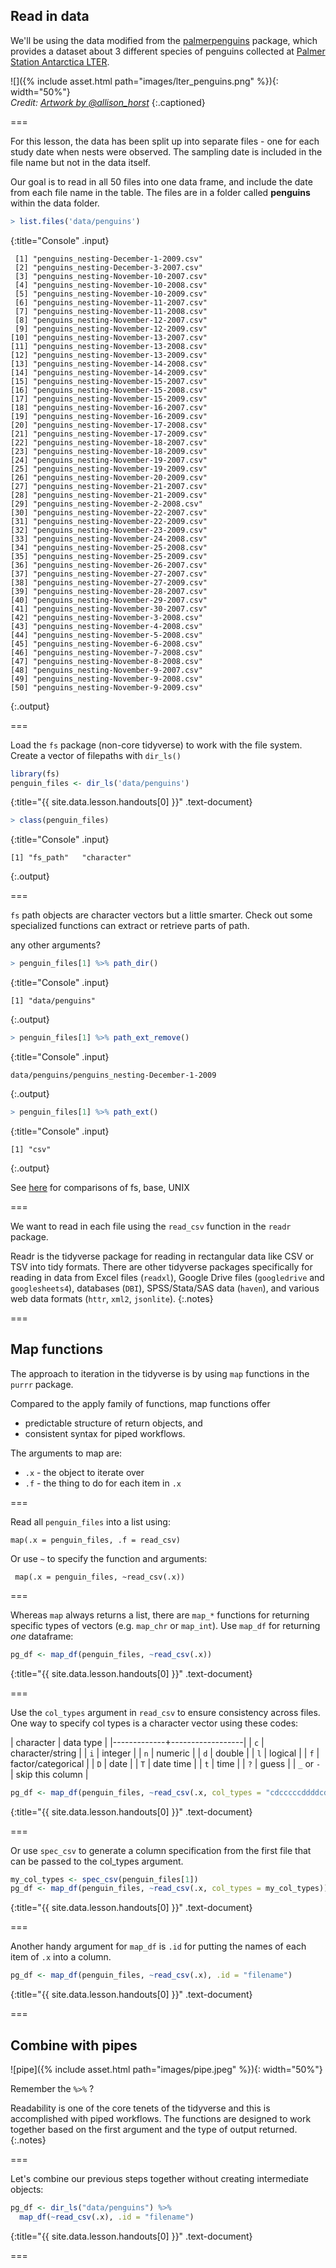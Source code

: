 ---
---

## Read in data

We'll be using the data modified from the [palmerpenguins](https://allisonhorst.github.io/palmerpenguins/index.html) package, which provides a dataset about 3 different species of penguins collected at [Palmer Station Antarctica LTER](https://pal.lternet.edu/). 

![]({% include asset.html path="images/lter_penguins.png" %}){: width="50%"}  
*Credit: [Artwork by @allison_horst](https://www.allisonhorst.com/)*
{:.captioned}


===

For this lesson, the data has been split up into separate files - one for each study date when nests were observed. The sampling date is included in the file name but not in the data itself. 

Our goal is to read in all 50 files into one data frame, and include the date from each file name in the table. The files are in a folder called **penguins** within the data folder. 



~~~r
> list.files('data/penguins')
~~~
{:title="Console" .input}


~~~
 [1] "penguins_nesting-December-1-2009.csv" 
 [2] "penguins_nesting-December-3-2007.csv" 
 [3] "penguins_nesting-November-10-2007.csv"
 [4] "penguins_nesting-November-10-2008.csv"
 [5] "penguins_nesting-November-10-2009.csv"
 [6] "penguins_nesting-November-11-2007.csv"
 [7] "penguins_nesting-November-11-2008.csv"
 [8] "penguins_nesting-November-12-2007.csv"
 [9] "penguins_nesting-November-12-2009.csv"
[10] "penguins_nesting-November-13-2007.csv"
[11] "penguins_nesting-November-13-2008.csv"
[12] "penguins_nesting-November-13-2009.csv"
[13] "penguins_nesting-November-14-2008.csv"
[14] "penguins_nesting-November-14-2009.csv"
[15] "penguins_nesting-November-15-2007.csv"
[16] "penguins_nesting-November-15-2008.csv"
[17] "penguins_nesting-November-15-2009.csv"
[18] "penguins_nesting-November-16-2007.csv"
[19] "penguins_nesting-November-16-2009.csv"
[20] "penguins_nesting-November-17-2008.csv"
[21] "penguins_nesting-November-17-2009.csv"
[22] "penguins_nesting-November-18-2007.csv"
[23] "penguins_nesting-November-18-2009.csv"
[24] "penguins_nesting-November-19-2007.csv"
[25] "penguins_nesting-November-19-2009.csv"
[26] "penguins_nesting-November-20-2009.csv"
[27] "penguins_nesting-November-21-2007.csv"
[28] "penguins_nesting-November-21-2009.csv"
[29] "penguins_nesting-November-2-2008.csv" 
[30] "penguins_nesting-November-22-2007.csv"
[31] "penguins_nesting-November-22-2009.csv"
[32] "penguins_nesting-November-23-2009.csv"
[33] "penguins_nesting-November-24-2008.csv"
[34] "penguins_nesting-November-25-2008.csv"
[35] "penguins_nesting-November-25-2009.csv"
[36] "penguins_nesting-November-26-2007.csv"
[37] "penguins_nesting-November-27-2007.csv"
[38] "penguins_nesting-November-27-2009.csv"
[39] "penguins_nesting-November-28-2007.csv"
[40] "penguins_nesting-November-29-2007.csv"
[41] "penguins_nesting-November-30-2007.csv"
[42] "penguins_nesting-November-3-2008.csv" 
[43] "penguins_nesting-November-4-2008.csv" 
[44] "penguins_nesting-November-5-2008.csv" 
[45] "penguins_nesting-November-6-2008.csv" 
[46] "penguins_nesting-November-7-2008.csv" 
[47] "penguins_nesting-November-8-2008.csv" 
[48] "penguins_nesting-November-9-2007.csv" 
[49] "penguins_nesting-November-9-2008.csv" 
[50] "penguins_nesting-November-9-2009.csv" 
~~~
{:.output}



===

Load the `fs` package (non-core tidyverse) to work with the file system. Create a vector of filepaths with `dir_ls()`



~~~r
library(fs)
penguin_files <- dir_ls('data/penguins')
~~~
{:title="{{ site.data.lesson.handouts[0] }}" .text-document}




~~~r
> class(penguin_files)
~~~
{:title="Console" .input}


~~~
[1] "fs_path"   "character"
~~~
{:.output}


===

`fs` path objects are character vectors but a little smarter. Check out some specialized functions can extract or retrieve parts of path.  

any other arguments?



~~~r
> penguin_files[1] %>% path_dir()
~~~
{:title="Console" .input}


~~~
[1] "data/penguins"
~~~
{:.output}


~~~r
> penguin_files[1] %>% path_ext_remove()
~~~
{:title="Console" .input}


~~~
data/penguins/penguins_nesting-December-1-2009
~~~
{:.output}


~~~r
> penguin_files[1] %>% path_ext()
~~~
{:title="Console" .input}


~~~
[1] "csv"
~~~
{:.output}


See [here](https://fs.r-lib.org/articles/function-comparisons.html) for comparisons of fs, base, UNIX

===

We want to read in each file using the `read_csv` function in the `readr` package. 

Readr is the tidyverse package for reading in rectangular data like CSV or TSV into tidy formats. There are other tidyverse packages specifically for reading in data from Excel files (`readxl`), Google Drive files (`googledrive` and `googlesheets4`), databases (`DBI`), SPSS/Stata/SAS data (`haven`), and various web data formats (`httr`, `xml2`, `jsonlite`).
{:.notes}

===

## Map functions

The approach to iteration in the tidyverse is by using `map` functions in the `purrr` package. 

Compared to the apply family of functions, map functions offer 

* predictable structure of return objects, and
* consistent syntax for piped workflows.

The arguments to map are: 

* `.x` - the object to iterate over
* `.f` - the thing to do for each item in `.x`

===

Read all `penguin_files` into a list using:

```
map(.x = penguin_files, .f = read_csv)
```

Or use `~` to specify the function and arguments:

```
 map(.x = penguin_files, ~read_csv(.x))
```

===

Whereas `map` always returns a list, there are `map_*` functions for returning specific types of vectors (e.g. `map_chr` or `map_int`). Use `map_df` for returning *one* dataframe:



~~~r
pg_df <- map_df(penguin_files, ~read_csv(.x))
~~~
{:title="{{ site.data.lesson.handouts[0] }}" .text-document}


===

Use the `col_types` argument in `read_csv` to ensure consistency across files. One way to specify col types is a character vector using these codes:

| character   | data type       |
|-------------+------------------|
| `c`    |  character/string    |
| `i`    |  integer             |
| `n`    |  numeric             |
| `d`    |  double              |
| `l`    | logical              |
| `f`    | factor/categorical   |
| `D`    | date             |
| `T`    | date time        |
| `t`    | time       |
| `?`    | guess      |
| `_` or `-` | skip this column |



~~~r
pg_df <- map_df(penguin_files, ~read_csv(.x, col_types = "cdcccccddddcddccc"))
~~~
{:title="{{ site.data.lesson.handouts[0] }}" .text-document}



===

Or use `spec_csv` to generate a column specification from the first file that can be passed to the col_types argument. 



~~~r
my_col_types <- spec_csv(penguin_files[1])
pg_df <- map_df(penguin_files, ~read_csv(.x, col_types = my_col_types))
~~~
{:title="{{ site.data.lesson.handouts[0] }}" .text-document}


===

Another handy argument for `map_df` is `.id` for putting the names of each item of `.x` into a column. 



~~~r
pg_df <- map_df(penguin_files, ~read_csv(.x), .id = "filename")
~~~
{:title="{{ site.data.lesson.handouts[0] }}" .text-document}


===

## Combine with pipes

![pipe]({% include asset.html path="images/pipe.jpeg" %}){: width="50%"}

Remember the `%>%` ? 

Readability is one of the core tenets of the tidyverse and this is accomplished with piped workflows. The functions are designed to work together based on the first argument and the type of output returned. 
{:.notes}

===

Let's combine our previous steps together without creating intermediate objects:



~~~r
pg_df <- dir_ls("data/penguins") %>%
  map_df(~read_csv(.x), .id = "filename")
~~~
{:title="{{ site.data.lesson.handouts[0] }}" .text-document}


===

